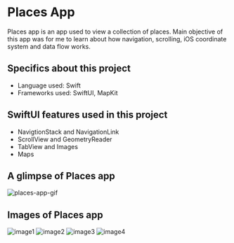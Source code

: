 # Places App

Places app is an app used to view a collection of places. Main objective of this app was for me to learn about how navigation, scrolling, iOS coordinate system and data flow works.

## Specifics about this project
- Language used: Swift
- Frameworks used: SwiftUI, MapKit

## SwiftUI features used in this project
- NavigtionStack and NavigationLink
- ScrollView and GeometryReader
- TabView and Images
- Maps

## A glimpse of Places app

![places-app-gif](https://user-images.githubusercontent.com/114774767/199352055-8cdbdb89-1e7c-4fa6-8283-1d2c751cef14.gif)


## Images of Places app

![image1](https://user-images.githubusercontent.com/114774767/199266449-6a3b07b5-b739-4028-b9b7-d0eec03edb5d.jpeg)
![image2](https://user-images.githubusercontent.com/114774767/199266454-33cbe803-1dfa-4474-b0db-895489acdacd.jpeg)
![image3](https://user-images.githubusercontent.com/114774767/199266457-46037889-ba08-4d52-ac0e-1052be1dcecf.jpeg)
![image4](https://user-images.githubusercontent.com/114774767/199266460-66a0cea9-ac99-40bd-bdcd-f42dae00cf72.jpeg)
